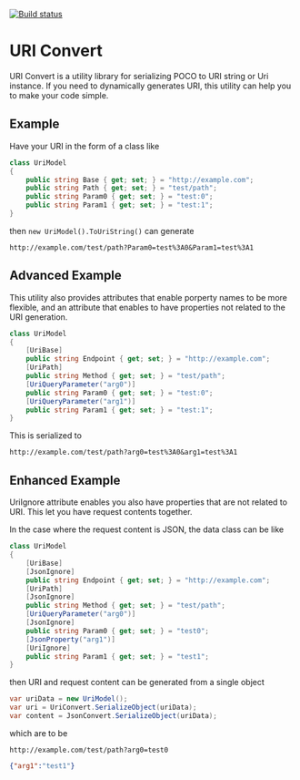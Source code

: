 [![Build status](https://ci.appveyor.com/api/projects/status/aqpcl9xyi3d15kc8?svg=true)](https://ci.appveyor.com/project/y-code/uri-convert)
# URI Convert
URI Convert is a utility library for serializing POCO to URI string or Uri instance. If you need to dynamically generates URI, this utility can help you to make your code simple.

## Example
Have your URI in the form of a class like
```csharp
class UriModel
{
    public string Base { get; set; } = "http://example.com";
    public string Path { get; set; } = "test/path";
    public string Param0 { get; set; } = "test:0";
    public string Param1 { get; set; } = "test:1";
}
```
then `new UriModel().ToUriString()` can generate
```
http://example.com/test/path?Param0=test%3A0&Param1=test%3A1
```

## Advanced Example
This utility also provides attributes that enable porperty names to be more flexible, and an attribute that enables to have properties not related to the URI generation.
```csharp
class UriModel
{
    [UriBase]
    public string Endpoint { get; set; } = "http://example.com";
    [UriPath]
    public string Method { get; set; } = "test/path";
    [UriQueryParameter("arg0")]
    public string Param0 { get; set; } = "test:0";
    [UriQueryParameter("arg1")]
    public string Param1 { get; set; } = "test:1";
}
```
This is serialized to
```
http://example.com/test/path?arg0=test%3A0&arg1=test%3A1
```

## Enhanced Example
UriIgnore attribute enables you also have properties that are not related to URI. This let you have request contents together.

In the case where the request content is JSON, the data class can be like
```csharp
class UriModel
{
    [UriBase]
    [JsonIgnore]
    public string Endpoint { get; set; } = "http://example.com";
    [UriPath]
    [JsonIgnore]
    public string Method { get; set; } = "test/path";
    [UriQueryParameter("arg0")]
    [JsonIgnore]
    public string Param0 { get; set; } = "test0";
    [JsonProperty("arg1")]
    [UriIgnore]
    public string Param1 { get; set; } = "test1";
}
```
then URI and request content can be generated from a single object
```csharp
var uriData = new UriModel();
var uri = UriConvert.SerializeObject(uriData);
var content = JsonConvert.SerializeObject(uriData);
```
which are to be
```
http://example.com/test/path?arg0=test0
```
```json
{"arg1":"test1"}
```
